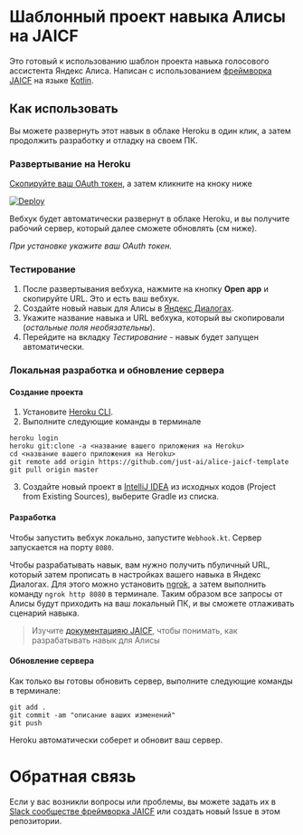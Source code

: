 # Шаблонный проект навыка Алисы на JAICF

Это готовый к использованию шаблон проекта навыка голосового ассистента Яндекс Алиса.
Написан с использованием [фреймворка JAICF](https://github.com/just-ai/jaicf-kotlin/tree/master/channels/yandex-alice) на языке [Kotlin](https://kotlinlang.org).

## Как использовать

Вы можете развернуть этот навык в облаке Heroku в один клик, а затем продолжить разработку и отладку на своем ПК.

### Развертывание на Heroku

[Скопируйте ваш OAuth токен](https://oauth.yandex.ru/authorize?response_type=token&client_id=c473ca268cd749d3a8371351a8f2bcbd), а затем кликните на кноку ниже

[![Deploy](https://www.herokucdn.com/deploy/button.svg)](https://heroku.com/deploy)

Вебхук будет автоматически развернут в облаке Heroku, и вы получите рабочий сервер, который далее сможете обновлять (см ниже).

_При установке укажите ваш OAuth токен._

### Тестирование

1. После развертывания вебхука, нажмите на кнопку **Open app** и скопируйте URL. Это и есть ваш вебхук.
2. Создайте новый навык для Алисы в [Яндекс Диалогах](https://dialogs.yandex.ru/developer).
3. Укажите название навыка и URL вебхука, который вы скопировали (_остальные поля необязательны_).
4. Перейдите на вкладку _Тестирование_ - навык будет запущен автоматически.

### Локальная разработка и обновление сервера

#### Создание проекта

1. Установите [Heroku CLI](https://devcenter.heroku.com/articles/heroku-command-line).
2. Выполните следующие команды в терминале

```
heroku login
heroku git:clone -a <название вашего приложения на Heroku>
cd <название вашего приложения на Heroku>
git remote add origin https://github.com/just-ai/alice-jaicf-template
git pull origin master
```

3. Создайте новый проект в [IntelliJ IDEA](https://www.jetbrains.com/ru-ru/idea/download/) из исходных кодов (Project from Existing Sources), выберите Gradle из списка.

#### Разработка

Чтобы запустить вебхук локально, запустите `Webhook.kt`.
Сервер запускается на порту `8080`.

Чтобы разрабатывать навык, вам нужно получить пбуличный URL, который затем прописать в настройках вашего навыка в Яндекс Диалогах.
Для этого можно установить [ngrok](https://ngrok.com), а затем выполнить команду `ngrok http 8080` в терминале.
Таким образом все запросы от Алисы будут приходить на ваш локальный ПК, и вы сможете отлаживать сценарий навыка.

> Изучите [документацияю JAICF](https://github.com/just-ai/jaicf-kotlin/tree/master/channels/yandex-alice), чтобы понимать, как разрабатывать навык для Алисы

#### Обновление сервера

Как только вы готовы обновить сервер, выполните следующие команды в терминале:

```
git add .
git commit -am "описание ваших изменений"
git push
```

Heroku автоматически соберет и обновит ваш сервер.

# Обратная связь

Если у вас возникли вопросы или проблемы, вы можете задать их в [Slack сообществе фреймворка JAICF](https://join.slack.com/t/jaicf/shared_invite/zt-clzasfyq-f4gv8hf3JHD4RmpMtrt0Aw) или создать новый Issue в этом репозитории.